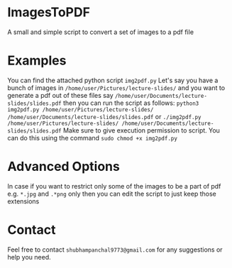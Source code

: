 # ImagesToPDF
A small and simple script to convert a set of images to a pdf file

# Examples
You can find the attached python script `img2pdf.py`
Let's say you have a bunch of images in `/home/user/Pictures/lecture-slides/` and you want to generate a pdf out of these files say `/home/user/Documents/lecture-slides/slides.pdf` then you can run the script as follows:
`python3 img2pdf.py /home/user/Pictures/lecture-slides/ /home/user/Documents/lecture-slides/slides.pdf` or
`./img2pdf.py /home/user/Pictures/lecture-slides/ /home/user/Documents/lecture-slides/slides.pdf`
Make sure to give execution permission to script. You can do this using the command `sudo chmod +x img2pdf.py`

# Advanced Options
In case if you want to restrict only some of the images to be a part of pdf e.g. `*.jpg` and `.*png` only then you can edit the script to just keep those extensions

# Contact
Feel free to contact `shubhampanchal9773@gmail.com` for any suggestions or help you need. 
